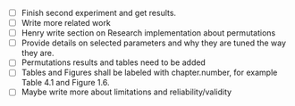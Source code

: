 - [ ] Finish second experiment and get results.
- [ ] Write more related work
- [ ] Henry write section on Research implementation about permutations
- [ ] Provide details on selected parameters and why they are tuned the way they are.
- [ ] Permutations results and tables need to be added
- [ ] Tables and Figures shall be labeled with chapter.number, for example Table 4.1 and Figure 1.6.
- [ ] Maybe write more about limitations and reliability/validity
